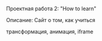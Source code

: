 Проектная работа 2: "How to learn"

Описание: Сайт о том, как учиться

трансформация, анимация, iframe